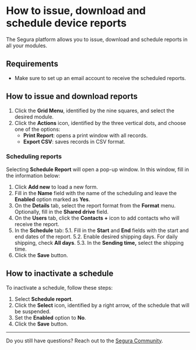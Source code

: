 # How to issue, download and schedule device reports

The Segura platform allows you to issue, download and schedule reports in all your modules.

## Requirements
* Make sure to set up an email account to receive the scheduled reports.

## How to issue and download reports

1. Click the **Grid Menu**, identified by the nine squares, and select the desired module.
2. Click the **Actions** icon, identified by the three vertical dots, and choose one of the options:
    * **Print Report**: opens a print window with all records.
    * **Export CSV**: saves records in CSV format.

### Scheduling reports

Selecting **Schedule Report** will open a pop-up window. In this window, fill in the information below:

1. Click **Add new** to load a new form.
2. Fill in the **Name** field with the name of the scheduling and leave the **Enabled** option marked as **Yes**.
3. On the **Details** tab, select the report format from the **Format** menu. Optionally, fill in the **Shared drive** field.
4. On the **Users** tab, click the **Contacts +** icon to add contacts who will receive the report.
5. In the **Schedule** tab:
    5.1. Fill in the **Start** and **End** fields with the start and end dates of the report.
    5.2. Enable desired shipping days. For daily shipping, check **All days**.
    5.3. In the **Sending time,** select the shipping time.
6. Click the **Save** button.

## How to inactivate a schedule

To inactivate a schedule, follow these steps:

1. Select **Schedule report**.
2. Click the **Select** icon, identified by a right arrow, of the schedule that will be suspended.
3. Set the **Enabled** option to **No**.
4. Click the **Save** button.

***

Do you still have questions? Reach out to the [Segura Community](https://community.Segura.io/).
